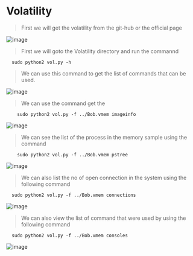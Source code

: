 # Volatility #

> First we will get the volatility from the git-hub or the official page

![image](https://github.com/anandurdas11/CyberForensics/assets/83402050/09455937-40df-4dc9-90af-1b507726286f)

> First we will goto the Volatility directory and run the commannd
```
  sudo python2 vol.py -h
```
> We can use this command to get the list of commands that can be used.

![image](https://github.com/anandurdas11/CyberForensics/assets/83402050/f40e3e75-8ac3-4752-a977-9b23fa0435d1)

> We can use the command get the

```
    sudo python2 vol.py -f ../Bob.vmem imageinfo 
```

![image](https://github.com/anandurdas11/CyberForensics/assets/83402050/1d4dc6c4-28c3-4847-9ed8-43ca047fa9a6)

> We can see the list of the process in the memory sample using the command

```
    sudo python2 vol.py -f ../Bob.vmem pstree
```

![image](https://github.com/anandurdas11/CyberForensics/assets/83402050/d8d99a12-8a75-4d49-b7f7-85f2f5e42025)

> We can also list the no of open connection in the system using the following command

```
  sudo python2 vol.py -f ../Bob.vmem connections 
```
![image](https://github.com/anandurdas11/CyberForensics/assets/83402050/aa693298-e77d-491a-b889-dccbec388059)

> We can also view the list of command that were used by using the following  command

```
  sudo python2 vol.py -f ../Bob.vmem consoles
```
![image](https://github.com/anandurdas11/CyberForensics/assets/83402050/a71a39b1-b1d8-4112-8afd-b1854adb5b9e)
